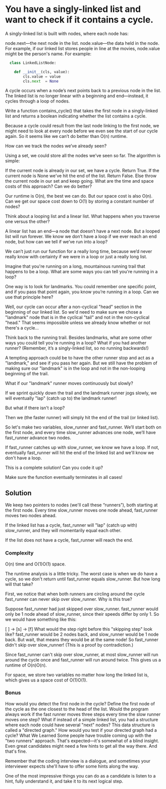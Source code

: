 # You have a singly-linked list and want to check if it contains a cycle.

A singly-linked list is built with nodes, where each node has:

node.next—the next node in the list.
node.value—the data held in the node. For example, if our linked list stores people in line at the movies, node.value might be the person's name.
For example:

``` python
  class LinkedListNode:

    def __init__(cls, value):
        cls.value = value
        cls.next  = None
```

A cycle occurs when a node’s next points back to a previous node in the list. The linked list is no longer linear with a beginning and end—instead, it cycles through a loop of nodes.

Write a function contains_cycle() that takes the first node in a singly-linked list and returns a boolean indicating whether the list contains a cycle.

Because a cycle could result from the last node linking to the first node, we might need to look at every node before we even see the start of our cycle again. So it seems like we can’t do better than O(n) runtime.

How can we track the nodes we’ve already seen?

Using a set, we could store all the nodes we’ve seen so far. The algorithm is simple:

If the current node is already in our set, we have a cycle. Return True.
If the current node is None we've hit the end of the list. Return False.
Else throw the current node in our set and keep going.
What are the time and space costs of this approach? Can we do better?

Our runtime is O(n), the best we can do. But our space cost is also O(n). Can we get our space cost down to O(1) by storing a constant number of nodes?

Think about a looping list and a linear list. What happens when you traverse one versus the other?

A linear list has an end—a node that doesn’t have a next node. But a looped list will run forever. We know we don’t have a loop if we ever reach an end node, but how can we tell if we’ve run into a loop?

We can’t just run our function for a really long time, because we’d never really know with certainty if we were in a loop or just a really long list.

Imagine that you're running on a long, mountainous running trail that happens to be a loop. What are some ways you can tell you're running in a loop?

One way is to look for landmarks. You could remember one specific point, and if you pass that point again, you know you’re running in a loop. Can we use that principle here?

Well, our cycle can occur after a non-cyclical "head" section in the beginning of our linked list. So we'd need to make sure we chose a "landmark" node that is in the cyclical "tail" and not in the non-cyclical "head." That seems impossible unless we already know whether or not there's a cycle...

Think back to the running trail. Besides landmarks, what are some other ways you could tell you’re running in a loop? What if you had another runner? (Remember, it’s a singly-linked list, so no running backwards!)

A tempting approach could be to have the other runner stop and act as a "landmark," and see if you pass her again. But we still have the problem of making sure our "landmark" is in the loop and not in the non-looping beginning of the trail.

What if our "landmark" runner moves continuously but slowly?

If we sprint quickly down the trail and the landmark runner jogs slowly, we will eventually "lap" (catch up to) the landmark runner!

But what if there isn't a loop?

Then we (the faster runner) will simply hit the end of the trail (or linked list).

So let's make two variables, slow_runner and fast_runner. We’ll start both on the first node, and every time slow_runner advances one node, we’ll have fast_runner advance two nodes.

If fast_runner catches up with slow_runner, we know we have a loop. If not, eventually fast_runner will hit the end of the linked list and we'll know we don't have a loop.

This is a complete solution! Can you code it up?

Make sure the function eventually terminates in all cases!

## Solution

We keep two pointers to nodes (we'll call these “runners”), both starting at the first node. Every time slow_runner moves one node ahead, fast_runner moves two nodes ahead.

If the linked list has a cycle, fast_runner will "lap" (catch up with) slow_runner, and they will momentarily equal each other.

If the list does not have a cycle, fast_runner will reach the end.

### Complexity
O(n) time and O(1)O(1) space.

The runtime analysis is a little tricky. The worst case is when we do have a cycle, so we don't return until fast_runner equals slow_runner. But how long will that take?

First, we notice that when both runners are circling around the cycle fast_runner can never skip over slow_runner. Why is this true?

Suppose fast_runner had just skipped over slow_runner. fast_runner would only be 1 node ahead of slow_runner, since their speeds differ by only 1. So we would have something like this:

  [ ] -> [s] -> [f]
What would the step right before this "skipping step" look like? fast_runner would be 2 nodes back, and slow_runner would be 1 node back. But wait, that means they would be at the same node! So fast_runner didn't skip over slow_runner! (This is a proof by contradiction.)

Since fast_runner can't skip over slow_runner, at most slow_runner will run around the cycle once and fast_runner will run around twice. This gives us a runtime of O(n)O(n).

For space, we store two variables no matter how long the linked list is, which gives us a space cost of O(1)O(1).

### Bonus
How would you detect the first node in the cycle? Define the first node of the cycle as the one closest to the head of the list.
Would the program always work if the fast runner moves three steps every time the slow runner moves one step?
What if instead of a simple linked list, you had a structure where each node could have several "next" nodes? This data structure is called a "directed graph." How would you test if your directed graph had a cycle?
What We Learned
Some people have trouble coming up with the "two runners" approach. That's expected—it's somewhat of a blind insight. Even great candidates might need a few hints to get all the way there. And that's fine.

Remember that the coding interview is a dialogue, and sometimes your interviewer expects she'll have to offer some hints along the way.

One of the most impressive things you can do as a candidate is listen to a hint, fully understand it, and take it to its next logical step.
